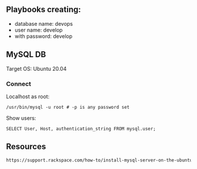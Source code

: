 ## Playbooks creating:
- database name: devops
- user name: develop
- with password: develop

## MySQL DB
Target OS: Ubuntu 20.04
### Connect
Localhost as root:
```
/usr/bin/mysql -u root # -p is any password set
```
Show users:
```
SELECT User, Host, authentication_string FROM mysql.user;
```

## Resources
```html
https://support.rackspace.com/how-to/install-mysql-server-on-the-ubuntu-operating-system/
```
